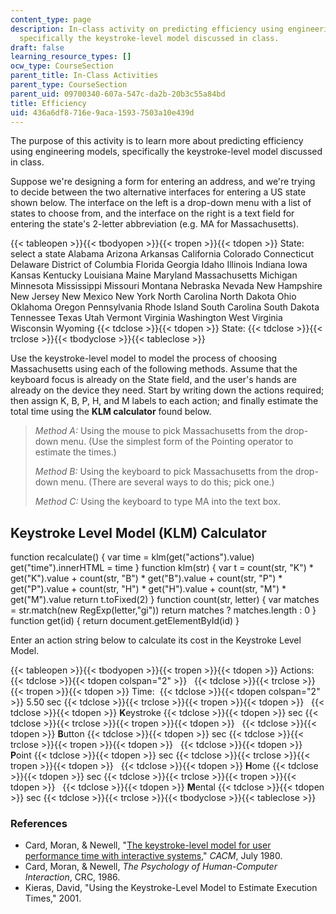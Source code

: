 ```yaml
---
content_type: page
description: In-class activity on predicting efficiency using engineering models,
  specifically the keystroke-level model discussed in class.
draft: false
learning_resource_types: []
ocw_type: CourseSection
parent_title: In-Class Activities
parent_type: CourseSection
parent_uid: 09700340-607a-547c-da2b-20b3c55a84bd
title: Efficiency
uid: 436a6df8-716e-9aca-1593-7503a10e439d
---
```

The purpose of this activity is to learn more about predicting efficiency using engineering models, specifically the keystroke-level model discussed in class.

Suppose we're designing a form for entering an address, and we're trying to decide between the two alternative interfaces for entering a US state shown below. The interface on the left is a drop-down menu with a list of states to choose from, and the interface on the right is a text field for entering the state's 2-letter abbreviation (e.g. MA for Massachusetts).

{{< tableopen >}}{{< tbodyopen >}}{{< tropen >}}{{< tdopen >}}
State: select a state Alabama Arizona Arkansas California Colorado Connecticut Delaware District of Columbia Florida Georgia Idaho Illinois Indiana Iowa Kansas Kentucky Louisiana Maine Maryland Massachusetts Michigan Minnesota Mississippi Missouri Montana Nebraska Nevada New Hampshire New Jersey New Mexico New York North Carolina North Dakota Ohio Oklahoma Oregon Pennsylvania Rhode Island South Carolina South Dakota Tennessee Texas Utah Vermont Virginia Washington West Virginia Wisconsin Wyoming
{{< tdclose >}}{{< tdopen >}}
State:
{{< tdclose >}}{{< trclose >}}{{< tbodyclose >}}{{< tableclose >}}

Use the keystroke-level model to model the process of choosing Massachusetts using each of the following methods. Assume that the keyboard focus is already on the State field, and the user's hands are already on the device they need. Start by writing down the actions required; then assign K, B, P, H, and M labels to each action; and finally estimate the total time using the **KLM calculator** found below.

> *Method A:* Using the mouse to pick Massachusetts from the drop-down menu. (Use the simplest form of the Pointing operator to estimate the times.)
> 
> *Method B:* Using the keyboard to pick Massachusetts from the drop-down menu. (There are several ways to do this; pick one.)
> 
> *Method C:* Using the keyboard to type MA into the text box.

## Keystroke Level Model (KLM) Calculator

function recalculate() { var time = klm(get("actions").value) get("time").innerHTML = time } function klm(str) { var t = count(str, "K") \* get("K").value + count(str, "B") \* get("B").value + count(str, "P") \* get("P").value + count(str, "H") \* get("H").value + count(str, "M") \* get("M").value return t.toFixed(2) } function count(str, letter) { var matches = str.match(new RegExp(letter,"gi")) return matches ? matches.length : 0 } function get(id) { return document.getElementById(id) }

Enter an action string below to calculate its cost in the Keystroke Level Model.

{{< tableopen >}}{{< tbodyopen >}}{{< tropen >}}{{< tdopen >}}
Actions: 
{{< tdclose >}}{{< tdopen colspan="2" >}}
 
{{< tdclose >}}{{< trclose >}}{{< tropen >}}{{< tdopen >}}
Time: 
{{< tdclose >}}{{< tdopen colspan="2" >}}
5.50 sec
{{< tdclose >}}{{< trclose >}}{{< tropen >}}{{< tdopen >}}
 
{{< tdclose >}}{{< tdopen >}}
**K**eystroke
{{< tdclose >}}{{< tdopen >}}
sec
{{< tdclose >}}{{< trclose >}}{{< tropen >}}{{< tdopen >}}
 
{{< tdclose >}}{{< tdopen >}}
**B**utton
{{< tdclose >}}{{< tdopen >}}
sec
{{< tdclose >}}{{< trclose >}}{{< tropen >}}{{< tdopen >}}
 
{{< tdclose >}}{{< tdopen >}}
**P**oint
{{< tdclose >}}{{< tdopen >}}
sec
{{< tdclose >}}{{< trclose >}}{{< tropen >}}{{< tdopen >}}
 
{{< tdclose >}}{{< tdopen >}}
**H**ome
{{< tdclose >}}{{< tdopen >}}
sec
{{< tdclose >}}{{< trclose >}}{{< tropen >}}{{< tdopen >}}
 
{{< tdclose >}}{{< tdopen >}}
**M**ental
{{< tdclose >}}{{< tdopen >}}
sec
{{< tdclose >}}{{< trclose >}}{{< tbodyclose >}}{{< tableclose >}}

### References

- Card, Moran, & Newell, "[The keystroke-level model for user performance time with interactive systems](http://doi.acm.org/10.1145/358886.358895)," *CACM*, July 1980.
- Card, Moran, & Newell, *The Psychology of Human-Computer Interaction*, CRC, 1986.
- Kieras, David, "Using the Keystroke-Level Model to Estimate Execution Times," 2001.